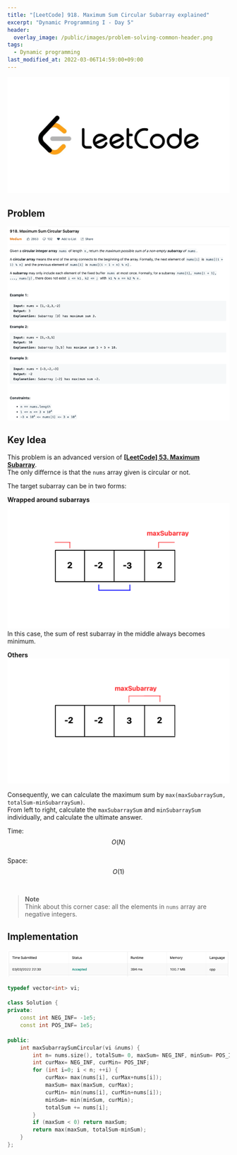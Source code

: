 ```yaml
---
title: "[LeetCode] 918. Maximum Sum Circular Subarray explained"
excerpt: "Dynamic Programming I - Day 5"
header:
  overlay_image: /public/images/problem-solving-common-header.png
tags:
  - Dynamic programming
last_modified_at: 2022-03-06T14:59:00+09:00
---
```

<a href="https://leetcode.com/">
    <img src="/public/images/leetcode-logo.jpeg"/>
</a>

## Problem
<a href="https://leetcode.com/problems/maximum-sum-circular-subarray/">
    <img src="/public/images/leetcode-918.png"/>
</a>

<br/>

## Key Idea

This problem is an advanced version of **[\[LeetCode\] 53. Maximum Subarray](https://jooncco.com/leetcode-53/)**.  
The only differnce is that the `nums` array given is circular or not.

The target subarray can be in two forms:  

**Wrapped around subarrays**  
<img src="/public/images/leetcode-918-figure-2.png"/>  
In this case, the sum of rest subarray in the middle always becomes minimum.

**Others**  
<img src="/public/images/leetcode-918-figure-1.png"/>

Consequently, we can calculate the maximum sum by `max(maxSubarraySum, totalSum-minSubarraySum)`.  
From left to right, calculate the `maxSubarraySum` and `minSubarraySum` individually, and calculate the ultimate answer.


Time: $$O(N)$$  
Space: $$O(1)$$

<br/>

> **Note**  
Think about this corner case: all the elements in `nums` array are negative integers.

## Implementation

<img src="/public/images/leetcode-2171-result.png"/>

```cpp
typedef vector<int> vi;

class Solution {
private:
    const int NEG_INF= -1e5;
    const int POS_INF= 1e5;
    
public:
    int maxSubarraySumCircular(vi &nums) {
        int n= nums.size(), totalSum= 0, maxSum= NEG_INF, minSum= POS_INF;
        int curMax= NEG_INF, curMin= POS_INF;
        for (int i=0; i < n; ++i) {
            curMax= max(nums[i], curMax+nums[i]);
            maxSum= max(maxSum, curMax);
            curMin= min(nums[i], curMin+nums[i]);
            minSum= min(minSum, curMin);
            totalSum += nums[i];
        }
        if (maxSum < 0) return maxSum;
        return max(maxSum, totalSum-minSum);
    }
};
```